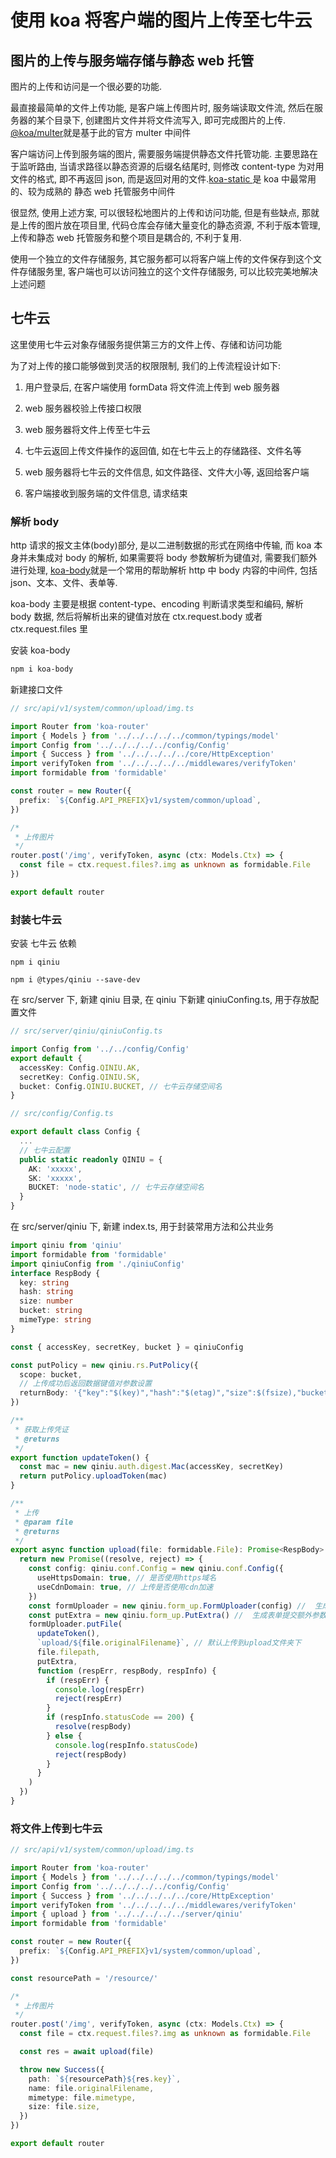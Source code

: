 # 使用 koa 将客户端的图片上传至七牛云

## 图片的上传与服务端存储与静态 web 托管

图片的上传和访问是一个很必要的功能. <br />

最直接最简单的文件上传功能, 是客户端上传图片时, 服务端读取文件流, 然后在服务器的某个目录下, 创建图片文件并将文件流写入, 即可完成图片的上传. <a href="https://www.npmjs.com/package/@koa/multer" >@koa/multer</a>就是基于此的官方 multer 中间件 <br />

客户端访问上传到服务端的图片, 需要服务端提供静态文件托管功能. 主要思路在于监听路由, 当请求路径以静态资源的后缀名结尾时, 则修改 content-type 为对用文件的格式, 即不再返回 json, 而是返回对用的文件.<a href="https://www.npmjs.com/package/koa-static">koa-static
</a>是 koa 中最常用的、较为成熟的 静态 web 托管服务中间件 <br />

很显然, 使用上述方案, 可以很轻松地图片的上传和访问功能, 但是有些缺点, 那就是上传的图片放在项目里, 代码仓库会存储大量变化的静态资源, 不利于版本管理, 上传和静态 web 托管服务和整个项目是耦合的, 不利于复用. <br />

使用一个独立的文件存储服务, 其它服务都可以将客户端上传的文件保存到这个文件存储服务里, 客户端也可以访问独立的这个文件存储服务, 可以比较完美地解决上述问题

## 七牛云

这里使用七牛云对象存储服务提供第三方的文件上传、存储和访问功能<br />

为了对上传的接口能够做到灵活的权限限制, 我们的上传流程设计如下:

1. 用户登录后, 在客户端使用 formData 将文件流上传到 web 服务器

2. web 服务器校验上传接口权限

3. web 服务器将文件上传至七牛云

4. 七牛云返回上传文件操作的返回值, 如在七牛云上的存储路径、文件名等

5. web 服务器将七牛云的文件信息, 如文件路径、文件大小等, 返回给客户端

6. 客户端接收到服务端的文件信息, 请求结束

### 解析 body

http 请求的报文主体(body)部分, 是以二进制数据的形式在网络中传输, 而 koa 本身并未集成对 body 的解析, 如果需要将 body 参数解析为键值对, 需要我们额外进行处理, <a href="https://www.npmjs.com/package/koa-body">koa-body</a>就是一个常用的帮助解析 http 中 body 内容的中间件, 包括 json、文本、文件、表单等. <br />

koa-body 主要是根据 content-type、encoding 判断请求类型和编码, 解析 body 数据, 然后将解析出来的键值对放在 ctx.request.body 或者 ctx.request.files 里 <br />

安装 koa-body

```sh
npm i koa-body
```

新建接口文件

```ts
// src/api/v1/system/common/upload/img.ts

import Router from 'koa-router'
import { Models } from '../../../../../common/typings/model'
import Config from '../../../../../config/Config'
import { Success } from '../../../../../core/HttpException'
import verifyToken from '../../../../../middlewares/verifyToken'
import formidable from 'formidable'

const router = new Router({
  prefix: `${Config.API_PREFIX}v1/system/common/upload`,
})

/*
 * 上传图片
 */
router.post('/img', verifyToken, async (ctx: Models.Ctx) => {
  const file = ctx.request.files?.img as unknown as formidable.File
})

export default router
```

### 封装七牛云

安装 七牛云 依赖

```
npm i qiniu

npm i @types/qiniu --save-dev
```

在 src/server 下, 新建 qiniu 目录, 在 qiniu 下新建 qiniuConfing.ts, 用于存放配置文件

```ts
// src/server/qiniu/qiniuConfig.ts

import Config from '../../config/Config'
export default {
  accessKey: Config.QINIU.AK,
  secretKey: Config.QINIU.SK,
  bucket: Config.QINIU.BUCKET, // 七牛云存储空间名
}
```

```ts
// src/config/Config.ts

export default class Config {
  ...
  // 七牛云配置
  public static readonly QINIU = {
    AK: 'xxxxx',
    SK: 'xxxxx',
    BUCKET: 'node-static', // 七牛云存储空间名
  }
}
```

在 src/server/qiniu 下, 新建 index.ts, 用于封装常用方法和公共业务

```ts
import qiniu from 'qiniu'
import formidable from 'formidable'
import qiniuConfig from './qiniuConfig'
interface RespBody {
  key: string
  hash: string
  size: number
  bucket: string
  mimeType: string
}

const { accessKey, secretKey, bucket } = qiniuConfig

const putPolicy = new qiniu.rs.PutPolicy({
  scope: bucket,
  // 上传成功后返回数据键值对参数设置
  returnBody: '{"key":"$(key)","hash":"$(etag)","size":$(fsize),"bucket":"$(bucket)", "mimeType":"$(mimeType)"}',
})

/**
 * 获取上传凭证
 * @returns
 */
export function updateToken() {
  const mac = new qiniu.auth.digest.Mac(accessKey, secretKey)
  return putPolicy.uploadToken(mac)
}

/**
 * 上传
 * @param file
 * @returns
 */
export async function upload(file: formidable.File): Promise<RespBody> {
  return new Promise((resolve, reject) => {
    const config: qiniu.conf.Config = new qiniu.conf.Config({
      useHttpsDomain: true, // 是否使用https域名
      useCdnDomain: true, // 上传是否使用cdn加速
    })
    const formUploader = new qiniu.form_up.FormUploader(config) //  生成表单上传的类
    const putExtra = new qiniu.form_up.PutExtra() //  生成表单提交额外参数
    formUploader.putFile(
      updateToken(),
      `upload/${file.originalFilename}`, // 默认上传到upload文件夹下
      file.filepath,
      putExtra,
      function (respErr, respBody, respInfo) {
        if (respErr) {
          console.log(respErr)
          reject(respErr)
        }
        if (respInfo.statusCode == 200) {
          resolve(respBody)
        } else {
          console.log(respInfo.statusCode)
          reject(respBody)
        }
      }
    )
  })
}
```

### 将文件上传到七牛云

```ts
// src/api/v1/system/common/upload/img.ts

import Router from 'koa-router'
import { Models } from '../../../../../common/typings/model'
import Config from '../../../../../config/Config'
import { Success } from '../../../../../core/HttpException'
import verifyToken from '../../../../../middlewares/verifyToken'
import { upload } from '../../../../../server/qiniu'
import formidable from 'formidable'

const router = new Router({
  prefix: `${Config.API_PREFIX}v1/system/common/upload`,
})

const resourcePath = '/resource/'

/*
 * 上传图片
 */
router.post('/img', verifyToken, async (ctx: Models.Ctx) => {
  const file = ctx.request.files?.img as unknown as formidable.File

  const res = await upload(file)

  throw new Success({
    path: `${resourcePath}${res.key}`,
    name: file.originalFilename,
    mimetype: file.mimetype,
    size: file.size,
  })
})

export default router
```
